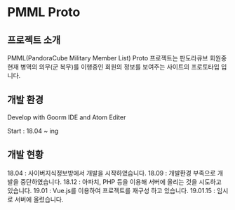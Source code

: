 # PMML Proto
## 프로젝트 소개
PMML(PandoraCube Military Member List) Proto 프로젝트는 판도라큐브 회원중 현재 병역의 의무(군 복무)를 이행중인 회원의 정보를 보여주는 사이트의 프로토타입 입니다.
## 개발 환경
Develop with Goorm IDE and Atom Editer

Start : 18.04 ~ ing
## 개발 현황
18.04 : 사이버지식정보방에서 개발을 시작하였습니다.
18.09 : 개발환경 부족으로 개발을 중단하였습니다.
18.12 : 아파치, PHP 등을 이용해 서버에 올리는 것을 시도하고 있습니다.
19.01 : Vue.js를 이용하여 프로젝트를 재구성 하고 있습니다.
19.01.15 : 임시로 서버에 올렸습니다.
